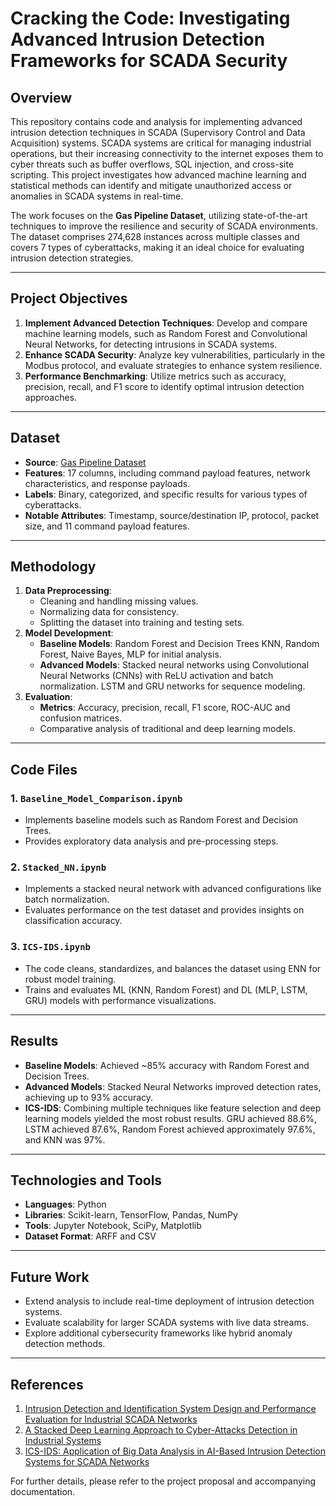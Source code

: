 # Cracking the Code: Investigating Advanced Intrusion Detection Frameworks for SCADA Security 

## Overview
This repository contains code and analysis for implementing advanced intrusion detection techniques in SCADA (Supervisory Control and Data Acquisition) systems. SCADA systems are critical for managing industrial operations, but their increasing connectivity to the internet exposes them to cyber threats such as buffer overflows, SQL injection, and cross-site scripting. This project investigates how advanced machine learning and statistical methods can identify and mitigate unauthorized access or anomalies in SCADA systems in real-time.

The work focuses on the **Gas Pipeline Dataset**, utilizing state-of-the-art techniques to improve the resilience and security of SCADA environments. The dataset comprises 274,628 instances across multiple classes and covers 7 types of cyberattacks, making it an ideal choice for evaluating intrusion detection strategies.

---

## Project Objectives
1. **Implement Advanced Detection Techniques**: Develop and compare machine learning models, such as Random Forest and Convolutional Neural Networks, for detecting intrusions in SCADA systems.
2. **Enhance SCADA Security**: Analyze key vulnerabilities, particularly in the Modbus protocol, and evaluate strategies to enhance system resilience.
3. **Performance Benchmarking**: Utilize metrics such as accuracy, precision, recall, and F1 score to identify optimal intrusion detection approaches.

---
## Dataset
- **Source**: [Gas Pipeline Dataset](http://www.ece.uah.edu/~thm0009/icsdatasets/IanArffDataset.arff)
- **Features**: 17 columns, including command payload features, network characteristics, and response payloads.
- **Labels**: Binary, categorized, and specific results for various types of cyberattacks.
- **Notable Attributes**: Timestamp, source/destination IP, protocol, packet size, and 11 command payload features.

---

## Methodology
1. **Data Preprocessing**:
   - Cleaning and handling missing values.
   - Normalizing data for consistency.
   - Splitting the dataset into training and testing sets.
2. **Model Development**:
   - **Baseline Models**: Random Forest and Decision Trees KNN, Random Forest, Naive Bayes, MLP for initial analysis. 
   - **Advanced Models**: Stacked neural networks using Convolutional Neural Networks (CNNs) with ReLU activation and batch normalization. LSTM and GRU networks for sequence modeling.
3. **Evaluation**:
   - **Metrics**: Accuracy, precision, recall, F1 score, ROC-AUC and confusion matrices.
   - Comparative analysis of traditional and deep learning models.

---

## Code Files
### 1. `Baseline_Model_Comparison.ipynb`
   - Implements baseline models such as Random Forest and Decision Trees.
   - Provides exploratory data analysis and pre-processing steps.

### 2. `Stacked_NN.ipynb`
   - Implements a stacked neural network with advanced configurations like batch normalization.
   - Evaluates performance on the test dataset and provides insights on classification accuracy.

### 3. `ICS-IDS.ipynb`
   - The code cleans, standardizes, and balances the dataset using ENN for robust model training.
   - Trains and evaluates ML (KNN, Random Forest) and DL (MLP, LSTM, GRU) models with performance visualizations.

---

## Results
- **Baseline Models**: Achieved ~85% accuracy with Random Forest and Decision Trees.
- **Advanced Models**: Stacked Neural Networks improved detection rates, achieving up to 93% accuracy.
- **ICS-IDS**: Combining multiple techniques like feature selection and deep learning models yielded the most robust results. GRU achieved 88.6%, LSTM achieved 87.6%, Random Forest achieved approximately 97.6%, and KNN was 97%.

---

## Technologies and Tools
- **Languages**: Python
- **Libraries**: Scikit-learn, TensorFlow, Pandas, NumPy
- **Tools**: Jupyter Notebook, SciPy, Matplotlib
- **Dataset Format**: ARFF and CSV

---

## Future Work
- Extend analysis to include real-time deployment of intrusion detection systems.
- Evaluate scalability for larger SCADA systems with live data streams.
- Explore additional cybersecurity frameworks like hybrid anomaly detection methods.

---

## References
1. [Intrusion Detection and Identification System Design and Performance Evaluation for Industrial SCADA Networks]([https://example.com/paper1](https://arxiv.org/abs/2012.09707))  
2. [A Stacked Deep Learning Approach to Cyber-Attacks Detection in Industrial Systems]([https://example.com/paper2](https://link.springer.com/article/10.1007/s10586-021-03426-w))  
3. [ICS-IDS: Application of Big Data Analysis in AI-Based Intrusion Detection Systems for SCADA Networks]([https://example.com/paper3](https://link.springer.com/article/10.1007/s11227-023-05764-5#Sec7))  

For further details, please refer to the project proposal and accompanying documentation.

